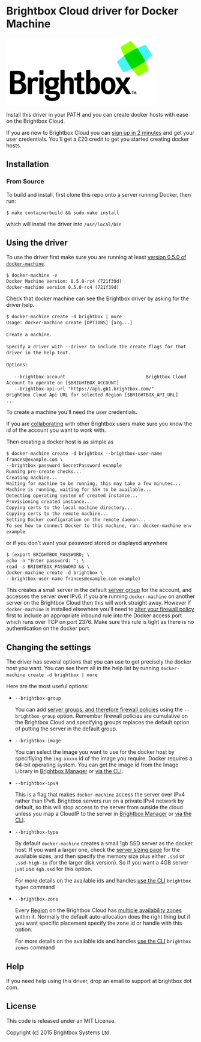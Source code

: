 # Brightbox Cloud driver for Docker Machine

![](/docs/img/logo.png)

Install this driver in your PATH and you can create docker hosts with ease on the Brightbox Cloud.

If you are new to Brightbox Cloud you can [sign up in 2 minutes](https://manage.brightbox.com/signup) and get your user credentials. You'll get a £20 credit to get you started creating docker hosts. 

## Installation

### From Source

To build and install, first clone this repo onto a server running Docker, then run:

```
$ make containerbuild && sudo make install
```

which will install the driver into `/usr/local/bin`

## Using the driver

To use the driver first make sure you are running at least [version 0.5.0 of `docker-machine`](https://github.com/docker/machine/releases).

```
$ docker-machine -v
Docker Machine Version: 0.5.0-rc4 (721f39d)
docker-machine version 0.5.0-rc4 (721f39d)
```

Check that docker machine can see the Brightbox driver by asking for
the driver help.

```
$ docker-machine create -d brightbox | more
Usage: docker-machine create [OPTIONS] [arg...]

Create a machine.

Specify a driver with --driver to include the create flags for that driver in the help text.

Options:

   --brightbox-account 								Brightbox Cloud Account to operate on [$BRIGHTBOX_ACCOUNT]
   --brightbox-api-url "https://api.gb1.brightbox.com/"				Brightbox Cloud Api URL for selected Region [$BRIGHTBOX_API_URL]
...
```

To create a machine you'll need the user credentials.

If you are
[collaborating](https://www.brightbox.com/docs/reference/collaboration/)
with other Brightbox users make sure you know the id of the account you
want to work with.

Then creating a docker host is as simple as

```
$ docker-machine create -d brightbox --brightbox-user-name frances@example.com \
--brightbox-password SecretPassword example
Running pre-create checks...
Creating machine...
Waiting for machine to be running, this may take a few minutes...
Machine is running, waiting for SSH to be available...
Detecting operating system of created instance...
Provisioning created instance...
Copying certs to the local machine directory...
Copying certs to the remote machine...
Setting Docker configuration on the remote daemon...
To see how to connect Docker to this machine, run: docker-machine env example
```

or if you don't want your password stored or displayed anywhere

```
$ (export BRIGHTBOX_PASSWORD; \
echo -n "Enter password: "; \
read -s BRIGHTBOX_PASSWORD && \
docker-machine create -d brightbox \
--brightbox-user-name frances@example.com example)
```

This creates a small server in the default [server
group](https://www.brightbox.com/docs/guides/cli/server-groups/)
for the account, and accesses the server over IPv6. If you are
running `docker-machine` on another server on the Brightbox Cloud
then this will work straight away. However if `docker-machine`
is installed elsewhere you'll need to [alter your firewall
policy](https://www.youtube.com/watch?v=Q3eYMV_hbDk&hd=1) first to
include an appropriate inbound rule into the Docker access port which
runs over TCP on port 2376. Make sure this rule is tight as there is no
authentication on the docker port.

## Changing the settings

The driver has several options that you can use to get precisely the
docker host you want. You can see them all in the help list by running
`docker-machine create -d brightbox | more`

Here are the most useful options:

*   `--brightbox-group`

    You can add [server groups, and therefore firewall
    policies](https://www.brightbox.com/docs/guides/cli/firewall/)
    using the `--brightbox-group` option. Remember firewall policies
    are cumulative on the Brightbox Cloud and specifying groups
    replaces the default option of putting the server in the default
    group.

*   `--brightbox-image`

    You can select the image you want to use for the docker host by
    specifiying the `img-xxxxx` id of the image you require. Docker requires
    a 64-bit operating system. You can get the image id from the Image
    Library in [Brightbox Manager](https://manage.brightbox.com) or [via
    the CLI](https://www.brightbox.com/docs/guides/cli/image-library/).

*   `--brightbox-ipv4`

    This is a flag that makes `docker-machine` access the server over
    IPv4 rather than IPv6. Brightbox servers run on a private IPv4
    network by default, so this will stop access to the server from
    outside the cloud unless you map a CloudIP to the server in
    [Brightbox Manager](https://manage.brightbox.com) or [via the
    CLI](https://www.brightbox.com/docs/guides/cli/cloud-ips/).

*   `--brightbox-type`

    By default `docker-machine` creates a small 1gb SSD server as the
    docker host. If you want a larger one, check the [server sizing
    page](https://www.brightbox.com/pricing/#full-pricing-table) for
    the available sizes, and then specify the memory size plus either
    `.ssd` or `.ssd-high-io` (for the larger disk version). So if you
    want a 4GB server just use `4gb.ssd` for this option.
    
    For more details on the available ids and handles [use the
    CLI](https://www.brightbox.com/docs/guides/cli/installation/)
    `brightbox types` command

*   `--brightbox-zone`

    Every
    [Region](https://www.brightbox.com/docs/reference/glossary/#region)
    on the Brightbox Cloud has [multiple availability
    zones](https://www.brightbox.com/docs/reference/glossary/#zone)
    within it. Normally the default auto-allocation does the right thing
    but if you want specific placement specify the zone id or handle
    with this option.

    For more details on the available ids and handles [use the
    CLI](https://www.brightbox.com/docs/guides/cli/installation/)
    `brightbox zones` command

## Help

If you need help using this driver, drop an email to support at brightbox dot com.

## License

This code is released under an MIT License.

Copyright (c) 2015 Brightbox Systems Ltd.
